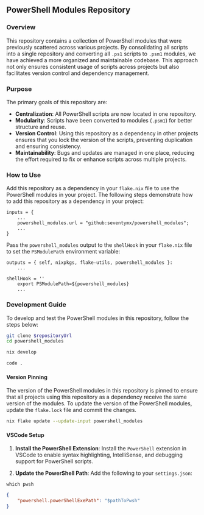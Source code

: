## PowerShell Modules Repository

### Overview

This repository contains a collection of PowerShell modules that were previously scattered across various projects. By consolidating all scripts into a single repository and converting all `.ps1`
scripts to `.psm1` modules, we have achieved a more organized and maintainable codebase. This approach not only ensures consistent usage of scripts across projects but also facilitates version control
and dependency management.

### Purpose

The primary goals of this repository are:

-   **Centralization**: All PowerShell scripts are now located in one repository.
-   **Modularity**: Scripts have been converted to modules (`.psm1`) for better structure and reuse.
-   **Version Control**: Using this repository as a dependency in other projects ensures that you lock the version of the scripts, preventing duplication and ensuring consistency.
-   **Maintainability**: Bugs and updates are managed in one place, reducing the effort required to fix or enhance scripts across multiple projects.

### How to Use

Add this repository as a dependency in your `flake.nix` file to use the PowerShell modules in your project. The following steps demonstrate how to add this repository as a dependency in your project:

```code
inputs = {
    ...
    powershell_modules.url = "github:seventymx/powershell_modules";
    ...
}
```

Pass the `powershell_modules` output to the `shellHook` in your `flake.nix` file to set the `PSModulePath` environment variable:

```code
outputs = { self, nixpkgs, flake-utils, powershell_modules }:
    ...
```

```code
shellHook = ''
    export PSModulePath=${powershell_modules}
    ...
```

### Development Guide

To develop and test the PowerShell modules in this repository, follow the steps below:

```sh
git clone $repositoryUrl
cd powershell_modules

nix develop

code .
```

#### Version Pinning

The version of the PowerShell modules in this repository is pinned to ensure that all projects using this repository as a dependency receive the same version of the modules. To update the version of
the PowerShell modules, update the `flake.lock` file and commit the changes.

```sh
nix flake update --update-input powershell_modules
```

#### VSCode Setup

1. **Install the PowerShell Extension**: Install the `PowerShell` extension in VSCode to enable syntax highlighting, IntelliSense, and debugging support for PowerShell scripts.

2. **Update the PowerShell Path**: Add the following to your `settings.json`:

```SH
which pwsh
```

```json
{
    "powershell.powerShellExePath": "$pathToPwsh"
}
```
